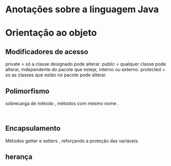 # Anotaçôes sobre a linguagem Java 

# Orientaçâo ao objeto

## Modificadores de acesso

private = só a classe designado pode alterar.
public = qualquer classe pode alterar, independente do pacote que esteje, interno ou externo.
protected = so as classes que estão no pacote pode alterar. 

## Polimorfismo 
sobrecarga de método , métodos com mesmo nome .
```java 



```
## Encapsulamento 
Métodos getter e setters , reforçando a proteçâo das variáveis.


## herança 





